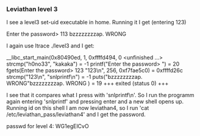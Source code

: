### Leviathan level 3

I see a level3 set-uid executable in home. Running it I get (entering 123) 

Enter the password> 113
bzzzzzzzzap. WRONG

I again use ltrace ./level3 and I get:

__libc_start_main(0x80490ed, 1, 0xffffd494, 0 <unfinished ...>
strcmp("h0no33", "kakaka")                           = -1
printf("Enter the password> ")                       = 20
fgets(Enter the password> 123
"123\n", 256, 0xf7fae5c0)                      = 0xffffd26c
strcmp("123\n", "snlprintf\n")                       = -1
puts("bzzzzzzzzap. WRONG"bzzzzzzzzap. WRONG
)                           = 19
+++ exited (status 0) +++

I see that it compares what I press with 'snlprintf\n'. So I run the programm again entering 'snlprintf' and pressing enter and a new shell opens up. Running id on this shell I am now leviathan4, so I run 'cat /etc/leviathan_pass/leviathan4' and I get the password.

passwd for level 4: WG1egElCvO
